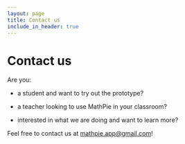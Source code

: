 ```yaml
---
layout: page
title: Contact us
include_in_header: true
---
```


# Contact us

Are you:

- a student and want to try out the prototype?

- a teacher looking to use MathPie in your classroom?

- interested in what we are doing and want to learn more?

Feel free to contact us at [mathpie.app@gmail.com](mailto:mathpie.app@gmail.com)!
